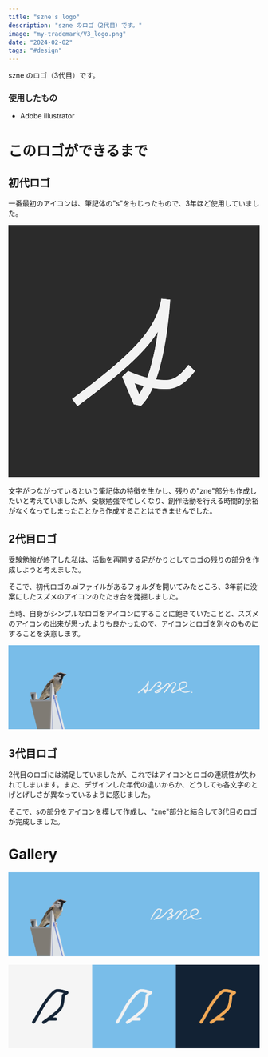 ```yaml
---
title: "szne's logo"
description: "szne のロゴ（2代目）です。"
image: "my-trademark/V3_logo.png"
date: "2024-02-02"
tags: "#design"
---
```


szne のロゴ（3代目）です。

### 使用したもの

- Adobe illustrator

# このロゴができるまで

## 初代ロゴ

一番最初のアイコンは、筆記体の"s"をもじったもので、3年ほど使用していました。

![初代アイコン](my-trademark/V1_b.png)

文字がつながっているという筆記体の特徴を生かし、残りの"zne"部分も作成したいと考えていましたが、受験勉強で忙しくなり、創作活動を行える時間的余裕がなくなってしまったことから作成することはできませんでした。

## 2代目ロゴ

受験勉強が終了した私は、活動を再開する足がかりとしてロゴの残りの部分を作成しようと考えました。

そこで、初代ロゴの.aiファイルがあるフォルダを開いてみたところ、3年前に没案にしたスズメのアイコンのたたき台を発掘しました。

当時、自身がシンプルなロゴをアイコンにすることに飽きていたことと、スズメのアイコンの出来が思ったよりも良かったので、アイコンとロゴを別々のものにすることを決意します。

![2代目のアイコンとロゴ、この状態は2日ほどしか続かなかった](my-trademark/V1_5.png)

## 3代目ロゴ

2代目のロゴには満足していましたが、これではアイコンとロゴの連続性が失われてしまいます。また、デザインした年代の違いからか、どうしても各文字のとげとげしさが異なっているように感じました。

そこで、sの部分をアイコンを模して作成し、"zne"部分と結合して3代目のロゴが完成しました。


# Gallery

![3代目のロゴとアイコン](my-trademark/V2_header.png)

![カラーバリエーション](my-trademark/V3_icon_color.png)